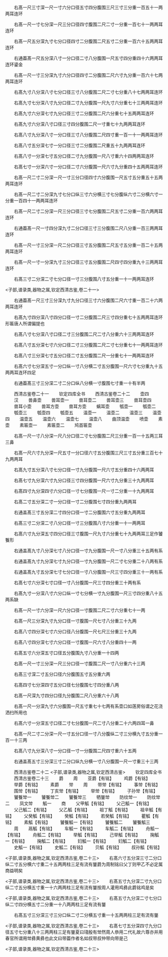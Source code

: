 <!-- { "loadSidebar": true } -->

　　右髙一尺三寸深一尺一寸六分口径五寸四分腹围三尺三寸三分重一百五十一两两耳连环

　　右髙一尺一寸七分深一尺三分口径四寸腹围二尺二寸一分重一百七十一两两耳连环

　　右髙一尺五分深九寸七分口径四寸二分腹围二尺五寸二分重一百六十五两两耳连环

　　右通葢髙一尺五分深八寸一分口径二寸八分腹围一尺五寸四分重四十六两两耳连环鎏金

　　右髙一尺一寸三分深九寸六分口径四寸二分腹围二尺六寸九分重一百六十七两两耳连环

　　右髙九寸八分深八寸七分口径三寸八分腹围二尺二寸七分重八十七两两耳连环

　　右髙九寸七分深八寸九分口径二寸九分腹围一尺九寸六分重七十三两两耳连环

　　右髙九寸六分深七寸九分口径三寸二分腹围二尺六分重七十五两两耳连环

　　右髙九寸六分深八寸口径三寸四分腹围二尺一寸重七十九两两耳连环

　　右髙八寸九分深八寸一分口径三寸八分腹围二尺四寸重一百一十一两两耳连环

　　右髙八寸五分深七寸一分口径三寸二分腹围二尺重五十九两两耳连环

　　右髙八寸一分深七寸五分口径二寸九分腹围一尺八寸重六十四两两耳连环

　　右髙七寸一分深六寸一分口径二寸六分腹围一尺六寸九分重四十五两两耳连环

　　右髙一尺二寸二分深一尺一寸三分口径四寸六分腹围一尺五寸五分重五十五两两耳连环

　　右髙一尺二寸二分深九寸七分口纵三寸六分横三寸七分腹纵六寸二分横六寸一分重一百四十一两两耳连环

　　右髙一尺二寸二分深一尺三分口径三寸七分腹围二尺五寸二分重一百六两两耳连环

　　右通葢髙一尺一寸四分深九寸二分口径三寸三分腹围二尺八分重一百三两两耳连环

　　右髙一尺一寸三分深一尺二分口径三寸五分腹围二尺五寸五分重一百二十五两两耳连环

　　右髙一尺一寸一分深九寸三分口径三寸五分腹围二尺四寸四分重九十三两两耳连环

　　右髙三寸二分深二寸七分口径一寸三分腹围八寸五分重一十一两两耳连环

<子部,谱录类,器物之属,钦定西清古鉴,卷二十一>

　　右通葢髙一尺三寸三分深九寸九分口径三寸六分腹围二尺六寸重一百二十六两两耳连环

　　右髙九寸四分深八寸四分口径一寸二分腹围二尺三寸四分重七十五两两耳连环形匾唐人所谓偏提也

　　右髙八寸七分深八寸口径二寸三分腹围二尺二寸八分重六十三两两耳连环

　　右髙八寸五分深七寸六分口径二寸三分腹围二尺二寸七分重七十一两两耳连环

　　右髙八寸三分深七寸五分口径二寸五分腹围二尺一分重七十一两两耳连环

　　右髙六寸七分深五寸一分口纵一寸八分横二寸五分腹围一尺六寸七分重九十五两两耳连环四足

　　右通葢髙三寸三分深二寸二分口纵八分横一寸腹围七寸重一十有半两

　　西清古鉴卷二十一
　　钦定四库全书
　　西清古鉴卷二十二
　　壶四
　　汉
　　兽鼻壶
　　兽耳壶一
　　兽耳壶二
　　兽耳壶三
　　兽耳壶四
　　兽耳小壶
　　兽耳方壶
　　兽耳方壶
　　螭耳壶
　　瓠壶一
　　瓠壶二
　　瓠壶三
　　瓠壶四
　　瓠壶五
　　温壶一
　　温壶二
　　温壶三
　　温壶四
　　温壶五
　　温壶六
　　温壶七
　　温壶八
　　曲顶温壶
　　喷壶
　　素壶
　　素匾壶一
　　素匾壶二
　　鸠首匾壶

　　右髙一尺一寸八分深一尺八分口径二寸七分腹围二尺三分重一百一十五两三耳三鼻

　　右髙一尺六寸九分深一尺五寸一分口径六寸五分腹围三尺三寸五分重三百七十九两两耳

　　右髙九寸五分深八寸七分口径一寸九分腹围一尺六寸五分重四十六两两耳

　　右髙七寸九分深六寸九分口径三寸四分腹围一尺六寸九分重三十九两两耳

　　右髙四寸九分深四寸六分口径一寸七分腹围一尺一寸二分重一十九两两耳

　　右髙二寸五分深二寸一分口径一寸二分腹围七寸四分重九两两耳

　　右通盖髙三寸五分深二寸四分口径一寸二分腹围六寸五分重九两两耳

　　右髙三寸二分深二寸八分口径一寸三分腹围八寸六分重一十一两两耳

　　右髙六寸九分深五寸四分口径三寸腹围一尺九寸六分重七十九两两耳三足作饕餮形

　　右通盖髙九寸八分深七寸八分口径一寸九分腹围一尺一寸八分重三十五两有系

　　右通盖髙九寸九分深七寸九分口径一寸九分腹围一尺二寸七分重二十八两有系

　　右通盖髙九寸五分深七寸七分口径一寸八分腹围一尺三寸四分重三十一两有系

　　右髙七寸六分深七寸口径一寸八分腹围一尺三寸四分重三十两有系

　　右髙九寸一分深八寸六分口纵一寸七分横一寸九分腹围一尺三寸四分重八十五两系缺

　　右髙一尺一寸六分深一尺六分口径一寸腹围二尺二寸六分重七十一两

　　右髙一尺三分深九寸九分口径一寸腹围一尺七寸八分重三十九两

　　右髙八寸四分深七寸六分口径八分腹围一尺七尺三分重三十九两

　　右髙八寸四分深七寸六分口径一寸腹围一尺六寸八分重四十一两

　　右髙五寸六分深五寸口径五分腹围九寸八分重一十四两

　　右髙一尺一寸三分深一尺三分口径一寸腹围二尺一寸八分重六十三两

　　右髙三寸深二寸五分口径六分腹围五寸五分重六两

　　右髙四寸七分深四寸五分口径七分腹围七寸四分重八两

　　右髙一尺深九寸四分口径九分腹围二尺八分重六十八两

　　右髙一尺一分深九寸六分腹围一尺五寸重七十七两有系壶口如莲房俗谓之花浇洒扫所用也

　　右髙六寸一分深五寸口径二寸七分腹围一尺二寸八分重二十六两四耳一鼻

　　右髙一尺二寸二分深一尺一寸五分口径一寸八分腹纵二寸三分横九寸五分重一百一十三两

　　右髙八寸九分深八寸一分口径一寸一分腹围二尺四寸重六十五两

　　右通盖髙五寸三分深三寸二分口纵九分横一寸八分腹围一尺一寸重三十三两

　　西清古鉴卷二十二
<子部,谱录类,器物之属,钦定西清古鉴>
　　钦定四库全书
　　西清古鉴卷二十三
　　爵
　　周
　　亚爵【有铭】
　　鸡爵【有铭】
　　举爵【有铭】
　　素爵
　　斚
　　周
　　带斚【有铭】
　　事斚【有铭】
　　围斚【有铭】
　　丁亥斚【有铭】
　　举斚【有铭】
　　子孙斚【有铭】
　　饕餮斚一
　　饕餮斚二
　　饕餮斚三
　　牺鋬斚
　　防纹斚一
　　防纹斚二
　　凤文斚
　　觚一
　　商
　　父甲觚【有铭】
　　父己觚一【有铭】
　　父己觚二【有铭】
　　父乙觚【有铭】
　　祖丁觚【有铭】
　　祖辛觚【有铭】
　　父癸觚【有铭】
　　癸觚【有铭】
　　若癸觚【有铭】
　　瞿觚【有铭】
　　素觚【有铭】
　　饕餮觚一【有铭】
　　饕餮觚二
　　饕餮觚三
　　周
　　鬲觚【有铭】
　　车觚一【有铭】
　　车觚二【有铭】
　　舟觚一【有铭】
　　舟觚二【有铭】
　　举觚【有铭】
　　己举觚【有铭】
　　掬觚一【有铭】
　　掬觚二【有铭】
　　妇觚一【有铭】
　　妇觚二【有铭】
　　史觚一【有铭】
　　史觚二【有铭】
　　贝觚【有铭】
　　叔孙觚【有铭】

<子部,谱录类,器物之属,钦定西清古鉴,卷二十三>
　　右髙六寸五分深三寸二分口纵二寸五分横六寸重二十五两两柱三足有流有鋬爵为周制铭曰父丁则甲乙不必定属商益明矣

<子部,谱录类,器物之属,钦定西清古鉴,卷二十三>
　　右髙五寸九分深二寸九分口纵二寸五分横五寸重一十六两两柱三足有流有鋬按周人灌用鸡彞此爵铭鸡是矣

<子部,谱录类,器物之属,钦定西清古鉴,卷二十三>
　　右髙五寸九分深二寸七分口纵二寸四分横五寸二分重一十八两两柱三足有流有鋬



　　右髙五寸三分深三寸三分口纵二寸二分横五寸重一十五两两柱三足有流有鋬

<子部,谱录类,器物之属,钦定西清古鉴,卷二十三>
　　右髙七寸五分深四寸九分口径五寸七分重八十三两两柱三足有鋬夏曰琖殷有斚然周人叅用二代礼故六尊亦并用春官所谓用斚彞黄彞也此文曰带葢作者名如叔带叔仲带向带是己

<子部,谱录类,器物之属,钦定西清古鉴,卷二十三>

